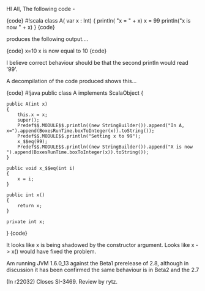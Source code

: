 HI All, The following code - 

{code}
#!scala
class A( var x : Int) {
  println( "x = " + x)
  x = 99
  println("x is now " + x)
}
{code}

produces the following output....

{code}
x=10 
x is now equal to 10 
{code}

I believe correct behaviour should be that the second println would read '99'.

A decompilation of the code produced shows this...

{code}
#!java
public class A
    implements ScalaObject
{
 
    public A(int x)
    {
        this.x = x;
        super();
        Predef$$.MODULE$$.println((new StringBuilder()).append("In A, x=").append(BoxesRunTime.boxToInteger(x)).toString());
        Predef$$.MODULE$$.println("Setting x to 99");
        x_$$eq(99);
        Predef$$.MODULE$$.println((new StringBuilder()).append("X is now ").append(BoxesRunTime.boxToInteger(x)).toString());
    }
 
    public void x_$$eq(int i)
    {
        x = i;
    }
 
    public int x()
    {
        return x;
    }
 
    private int x;
}
{code}

It looks like x is being shadowed by the constructor argument. Looks like x -> x() would have fixed the problem.

Am running JVM 1.6.0_13 against the Beta1 prerelease of 2.8, although in discussion it has been confirmed the same behaviour is in Beta2 and the 2.7




(In r22032) Closes SI-3469. Review by rytz.
